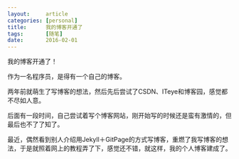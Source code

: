 ```yaml
---
layout:     article
categories: [personal]
title:      我的博客开通了
tags:       [随笔]
date:       2016-02-01
---
```


我的博客开通了！

作为一名程序员，是得有一个自己的博客。

两年前就萌生了写博客的想法，然后先后尝试了CSDN、ITeye和博客园，感觉都不尽如人意。

后面有一段时间，自己尝试着写个博客网站，刚开始写的时候还是蛮有激情的，但最后也不了了知了。

最近，偶然看到别人介绍用Jekyll＋GitPage的方式写博客，重燃了我写博客的想法，于是就照着网上的教程弄了下，感觉还不错，就这样，我的个人博客建成了。
